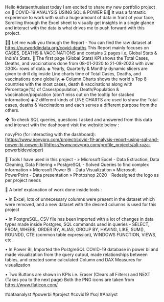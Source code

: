 Hello #dataenthusiast today I am excited to share my new portfolio project on 🌟 COVID-19 ANALYSIS USING SQL & POWER BI🌟 
It was a fantastic experience to work with such a huge amount of data in front of your face, Scrolling through the Excel sheet to visually get insights in a single glance and interact with the data is what drives me to push forward with this project.

 🚶‍♂️ Let me walk you through the Report - 
You can find the raw dataset at: https://ourworldindata.org/covid-deaths
This Report mainly focuses on CASES, DEATHS & VACCINATIONS and contains 2 pages i.e, Global Stats & India's Stats. 
🔶  The first page (Global Stats) KPI shows the Total Cases, Deaths, and vaccinations done from 08-01-2020 to 21-08-2023 with over 330K+ rows of data. 
◈ Yearly, Quarterly & Monthly dynamic slicers are given to drill dig inside Line charts time of Total Cases, Deaths, and vaccinations done globally.
◈ Column Charts shows the world's Top 8 countries with the most cases, death & vaccinations along with Percentage(%) of Cases/population, Death/Population & vaccination/population (don't miss out on the tooltip for stacked information)
◈ 2 different kinds of LINE CHARTS are used to show the Total cases, deaths & Vaccinations and each serves a different purpose from the others.

❖ To check SQL queries, questions I asked and answered from this data and interact with the dashboard visit the website below :

novyPro (for interacting with the dashboard): [https://www.novypro.com/project/covid-19-analysis-report-using-sql-and-power-bi-power-bi](https://www.novypro.com/profile_projects/ali-raza-powerbideveloper)

🔸 Tools I have used in this project - 
» Microsoft Excel - Data Extraction, Data Cleaning, Data Filtering
» PostgreSQL - Solved Queries to find complex information
» Microsoft Power Bi - Data Visualization
» Microsoft PowerPoint - Data presentation
» Photoshop 2020 - Redesigned the logo as per project needs

🔹 A brief explanation of work done inside tools :

• In Excel, lots of unnecessary columns were present in the dataset which were removed, and a new dataset with the desired columns is used for this project

• In PostgreSQL, CSV file has been imported with a lot of changes in data types made inside Postgres, SQL commands used in queries -
SELECT, FROM, WHERE, ORDER BY, ALIAS, GROUP BY, HAVING, LIKE, SUM(), ROUND(), CTE (common table expression), WINDOWS FUNCTION, VIEWS, etc.

• In Power BI, Imported the PostgreSQL COVID-19 database in power bi and made visualization from the query output, made relationships between tables, and created some calculated Column and DAX Measures for visualization

• Two Buttons are shown in KPIs i.e. Eraser (Clears all Filters) and NEXT (Takes you to the next page) Both the PNG icons are taken from https://www.flaticon.com/

#dataanalyst #powerbi #project #covid19 #sql #Analyst
